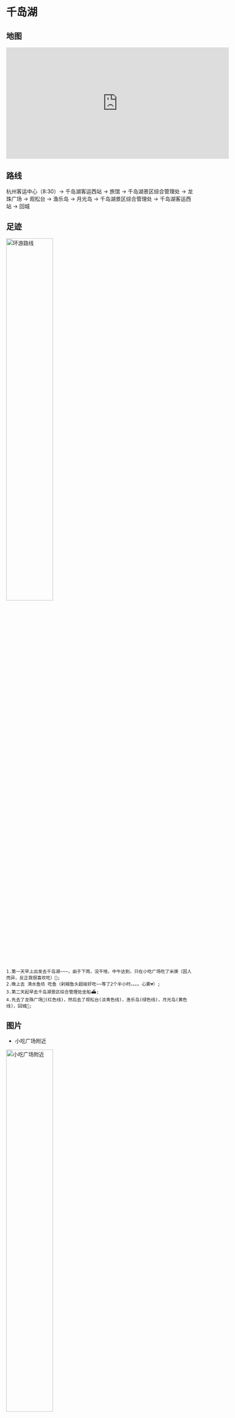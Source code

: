 # 千岛湖

## 地图

<iframe width='600' height='300' frameborder='0' scrolling='no' marginheight='0' marginwidth='0' src='http://f.amap.com/UyYl_0D74sou'></iframe>

## 路线

杭州客运中心（8:30）-> 千岛湖客运西站 -> 旅馆 -> 千岛湖景区综合管理处 -> 龙珠广场 
-> 观松台 -> 渔乐岛 -> 月光岛 -> 千岛湖景区综合管理处 -> 千岛湖客运西站 -> 回城

## 足迹

<img alt="环游路线" src ="http://upload.ouliu.net/i/201803252059287sp3h.jpeg" width="50%" />  

```
1.第一天早上出发去千岛湖~~~，由于下雨，没干啥，中午达到，只在小吃广场吃了米庚（因人而异，反正我很喜欢吃）🍚;
2.晚上去 清水鱼坊 吃鱼（剁椒鱼头超级好吃~~等了2个半小时。。。。心累💔）;
3.第二天起早去千岛湖景区综合管理处坐船⛴;
4.先去了龙珠广场🐲(红色线)，然后去了观松台(淡青色线)，渔乐岛(绿色线)，月光岛(黄色线)，回城🚗;
```

## 图片

* 小吃广场附近

<img alt="小吃广场附近" src ="http://upload.ouliu.net/i/20180325211642a5ln1.jpeg" width="50%" />  

* 等了两个半小时的🐟

<img alt="等了两个半小时的🐟" src ="http://upload.ouliu.net/i/20180325211820medp5.jpeg" width="50%" />  

* 鱼乐岛的🐟

<img alt="鱼乐岛的🐟" src ="http://upload.ouliu.net/i/20180325211956g2ogm.jpeg" width="50%" />  

* 龙珠广场🐲

<img alt="龙珠广场" src ="http://upload.ouliu.net/i/201803252121487agj1.jpeg" width="50%" />  

* 忘记在哪里了

<img alt="忘记在哪里了" src ="http://upload.ouliu.net/i/20180325212337y6o9t.jpeg" width="50%" />  

* 润和建国度假酒店俯瞰图

<img alt="润和建国度假酒店俯瞰图" src ="http://upload.ouliu.net/i/20180325212459vb28h.jpeg" width="50%" />  

* 轮船上

<img alt="轮船上" src ="http://upload.ouliu.net/i/20180325213704yu93r.jpeg" width="50%" />  

* 润和建国度假酒店俯瞰图

<img alt="润和建国度假酒店俯瞰图" src ="http://upload.ouliu.net/i/20180325212459vb28h.jpeg" width="50%" />  

* 润和建国度假酒店

<img alt="润和建国度假酒店" src ="http://upload.ouliu.net/i/201803252138179eqth.jpeg" width="50%" />  

* 润和建国度假酒店2

<img alt="润和建国度假酒店2" src ="http://upload.ouliu.net/i/201803252138452iz7f.jpeg" width="50%" />  

## 建议

* 时长：两日
* 花费：不贵 700RMB+（后面的酒店是第二次去，公司团建~）
* 吃喝：剁椒鱼头好吃~🐟
* 状态：适合养老,养生

## 备注

记得保暖。